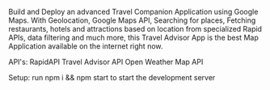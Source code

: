 Build and Deploy an advanced Travel Companion Application using Google Maps. With Geolocation, Google Maps API, Searching for places, Fetching restaurants, hotels and attractions based on location from specialized Rapid APIs, data filtering and much more, this Travel Advisor App is the best Map Application available on the internet right now.

API's:
      RapidAPI
      Travel Advisor API
      Open Weather Map API



Setup: run npm i && npm start to start the development server
